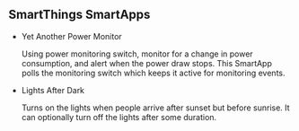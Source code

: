 <h2>SmartThings SmartApps</h2>

<ul>
<li>Yet Another Power Monitor</li>
	<p>Using power monitoring switch, monitor for a change in power consumption, and alert when the power draw stops.
	This SmartApp polls the monitoring switch which keeps it active for monitoring events.</p>
<li>Lights After Dark</li>
	<p>Turns on the lights when people arrive after sunset but before sunrise. It can optionally turn off the lights after some duration.</p>
</ul>
